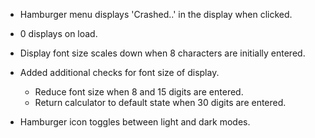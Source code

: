 * Hamburger menu displays 'Crashed..' in the display when clicked.

* 0 displays on load.

* Display font size scales down when 8 characters are initially entered.

* Added additional checks for font size of display.
    * Reduce font size when 8 and 15 digits are entered.
    * Return calculator to default state when 30 digits are entered.

* Hamburger icon toggles between light and dark modes.